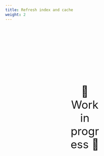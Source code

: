 ```yaml
---
title: Refresh index and cache
weight: 2
---
```

<div style="text-align: center; font-size:2.5em;margin: 200px;">🚧 Work in progress 🚧</div>